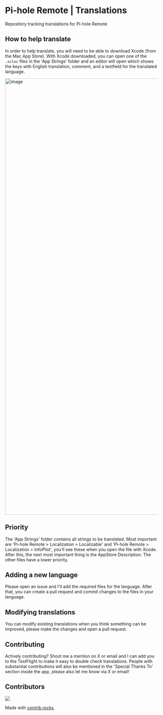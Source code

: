 # Pi-hole Remote | Translations
Repository tracking translations for Pi-hole Remote

## How to help translate
In order to help translate, you will need to be able to download Xcode (from the Mac App Store). With Xcode downloaded, you can open one of the `.xcloc` files in the 'App Strings' folder and an editor will open which shows the keys with English translation, comment, and a textfield for the translated language.

<img width="1436" alt="image" src="https://github.com/user-attachments/assets/a089f9e6-f9e5-4a67-8736-86eb0f919281" />

## Priority
The 'App Strings' folder contains all strings to be translated. Most important are 'Pi-hole Remote > Localization > Localizable' and 'Pi-hole Remote > Localization > InfoPlist', you'll see these when you open the file with Xcode. After this, the next most important thing is the AppStore Description. The other files have a lower priority.

## Adding a new language
Please open an issue and I'll add the required files for the language. After that, you can create a pull request and commit changes to the files in your language.

## Modifying translations
You can modify existing translations when you think something can be improved, please make the changes and open a pull request.

## Contributing
Actively contributing? Shoot me a mention on X or email and I can add you to the TestFlight to make it easy to double check translations. People with substantial contributions will also be mentioned in the 'Special Thanks To' section inside the app, please also let me know via X or email!

## Contributors

<a href="https://github.com/jojost1/piholeremote-translations/graphs/contributors">
  <img src="https://contrib.rocks/image?repo=jojost1/piholeremote-translations" />
</a>

Made with [contrib.rocks](https://contrib.rocks).
